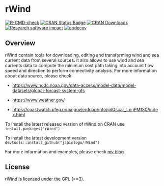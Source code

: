 # rWind

[![R-CMD-check](https://github.com/KlausVigo/rWind/workflows/R-CMD-check/badge.svg)](https://github.com/KlausVigo/rWind/actions)
[![CRAN Status Badge](http://www.r-pkg.org/badges/version/rWind)](https://cran.r-project.org/package=rWind)
[![CRAN Downloads](http://cranlogs.r-pkg.org/badges/rWind)](https://cran.r-project.org/package=rWind)
[![Research software impact](http://depsy.org/api/package/cran/rWind/badge.svg)](http://depsy.org/package/r/rWind)
[![codecov](https://codecov.io/gh/jabiologo/rWind/branch/master/graph/badge.svg)](https://codecov.io/gh/jabiologo/rWind)

## Overview
rWind contain tools for downloading, editing and transforming wind and sea current data from several sources. It also allows to use wind and sea currents data to compute the minimum cost path taking into account flow speed and direction to perform connectivity analysis. For more information about data source, please check: 

* <https://www.ncdc.noaa.gov/data-access/model-data/model-datasets/global-forcast-system-gfs>

* <https://www.weather.gov/>

* <https://coastwatch.pfeg.noaa.gov/erddap/info/jplOscar_LonPM180/index.html>



To install the latest released version of rWind on CRAN use `install.packages("rWind")`

To install the latest development version `devtools::install_github("jabiologo/rWind")`

For more information and examples, please check [my blog](http://allthiswasfield.blogspot.com/2018/11/plotting-wind-highways-using-rwind.html)

License
-------
rWind is licensed under the GPL (>=3).
